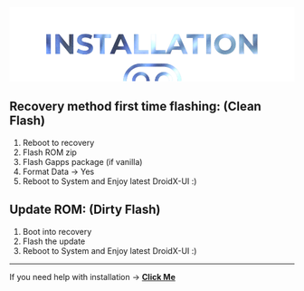 <img src="https://raw.githubusercontent.com/DroidX-UI-Devices/Official_Devices/13/banners/install.png" />

## **Recovery method first time flashing: (Clean Flash)**
1) Reboot to recovery
2) Flash ROM zip
3) Flash Gapps package (if vanilla)
4) Format Data -> Yes
6) Reboot to System and Enjoy latest DroidX-UI :)

## **Update ROM: (Dirty Flash)**
1) Boot into recovery
2) Flash the update
3) Reboot to System and Enjoy latest DroidX-UI :)

-----
If you need help with installation -> [__Click Me__](https://t.me/SMGLaboratoryGP)

